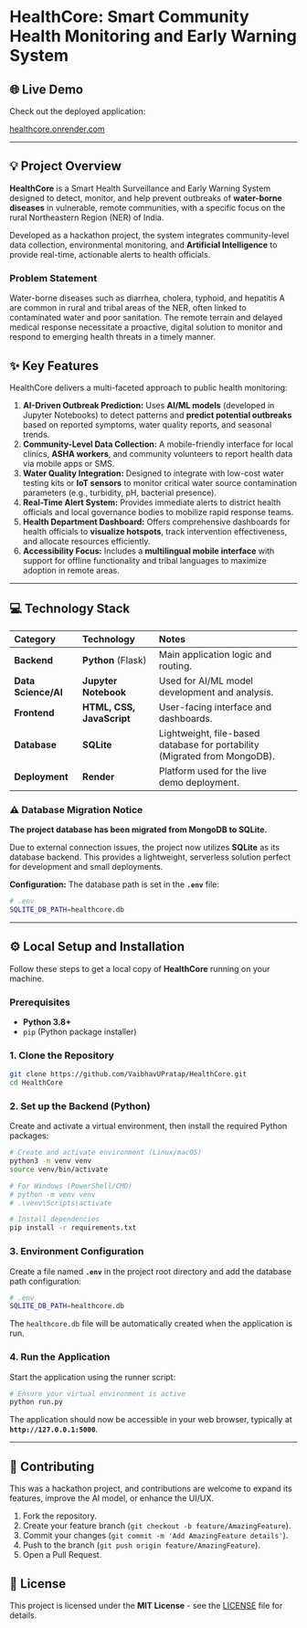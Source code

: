 # HealthCore: Smart Community Health Monitoring and Early Warning System

[](https://www.google.com/search?q=https://github.com/VaibhavUPratap/HealthCore/stargazers)
[](https://www.google.com/search?q=https://github.com/VaibhavUPratap/HealthCore/network/members)
[](https://www.google.com/search?q=https://github.com/VaibhavUPratap/HealthCore/blob/main/LICENSE)

## 🌐 Live Demo

Check out the deployed application:

[healthcore.onrender.com](https://healthcore.onrender.com)

-----

## 💡 Project Overview

**HealthCore** is a Smart Health Surveillance and Early Warning System designed to detect, monitor, and help prevent outbreaks of **water-borne diseases** in vulnerable, remote communities, with a specific focus on the rural Northeastern Region (NER) of India.

Developed as a hackathon project, the system integrates community-level data collection, environmental monitoring, and **Artificial Intelligence** to provide real-time, actionable alerts to health officials.

### Problem Statement

Water-borne diseases such as diarrhea, cholera, typhoid, and hepatitis A are common in rural and tribal areas of the NER, often linked to contaminated water and poor sanitation. The remote terrain and delayed medical response necessitate a proactive, digital solution to monitor and respond to emerging health threats in a timely manner.

## ✨ Key Features

HealthCore delivers a multi-faceted approach to public health monitoring:

1.  **AI-Driven Outbreak Prediction:** Uses **AI/ML models** (developed in Jupyter Notebooks) to detect patterns and **predict potential outbreaks** based on reported symptoms, water quality reports, and seasonal trends.
2.  **Community-Level Data Collection:** A mobile-friendly interface for local clinics, **ASHA workers**, and community volunteers to report health data via mobile apps or SMS.
3.  **Water Quality Integration:** Designed to integrate with low-cost water testing kits or **IoT sensors** to monitor critical water source contamination parameters (e.g., turbidity, pH, bacterial presence).
4.  **Real-Time Alert System:** Provides immediate alerts to district health officials and local governance bodies to mobilize rapid response teams.
5.  **Health Department Dashboard:** Offers comprehensive dashboards for health officials to **visualize hotspots**, track intervention effectiveness, and allocate resources efficiently.
6.  **Accessibility Focus:** Includes a **multilingual mobile interface** with support for offline functionality and tribal languages to maximize adoption in remote areas.

-----

## 💻 Technology Stack

| Category | Technology | Notes |
| :--- | :--- | :--- |
| **Backend** | **Python** (Flask) | Main application logic and routing. |
| **Data Science/AI**| **Jupyter Notebook** | Used for AI/ML model development and analysis. |
| **Frontend** | **HTML, CSS, JavaScript** | User-facing interface and dashboards. |
| **Database** | **SQLite** | Lightweight, file-based database for portability (Migrated from MongoDB). |
| **Deployment**| **Render** | Platform used for the live demo deployment. |

### ⚠️ Database Migration Notice

**The project database has been migrated from MongoDB to SQLite.**

Due to external connection issues, the project now utilizes **SQLite** as its database backend. This provides a lightweight, serverless solution perfect for development and small deployments.

**Configuration:**
The database path is set in the **`.env`** file:

```bash
# .env
SQLITE_DB_PATH=healthcore.db
```

-----

## ⚙️ Local Setup and Installation

Follow these steps to get a local copy of **HealthCore** running on your machine.

### Prerequisites

  * **Python 3.8+**
  * `pip` (Python package installer)

### 1\. Clone the Repository

```bash
git clone https://github.com/VaibhavUPratap/HealthCore.git
cd HealthCore
```

### 2\. Set up the Backend (Python)

Create and activate a virtual environment, then install the required Python packages:

```bash
# Create and activate environment (Linux/macOS)
python3 -m venv venv
source venv/bin/activate

# For Windows (PowerShell/CMD)
# python -m venv venv
# .\venv\Scripts\activate

# Install dependencies
pip install -r requirements.txt
```

### 3\. Environment Configuration

Create a file named **`.env`** in the project root directory and add the database path configuration:

```bash
# .env
SQLITE_DB_PATH=healthcore.db
```

The `healthcore.db` file will be automatically created when the application is run.

### 4\. Run the Application

Start the application using the runner script:

```bash
# Ensure your virtual environment is active
python run.py
```

The application should now be accessible in your web browser, typically at **`http://127.0.0.1:5000`**.

-----

## 🤝 Contributing

This was a hackathon project, and contributions are welcome to expand its features, improve the AI model, or enhance the UI/UX.

1.  Fork the repository.
2.  Create your feature branch (`git checkout -b feature/AmazingFeature`).
3.  Commit your changes (`git commit -m 'Add AmazingFeature details'`).
4.  Push to the branch (`git push origin feature/AmazingFeature`).
5.  Open a Pull Request.

## 📄 License

This project is licensed under the **MIT License** - see the [LICENSE](https://www.google.com/search?q=https://github.com/VaibhavUPratap/HealthCore/blob/main/LICENSE) file for details.
